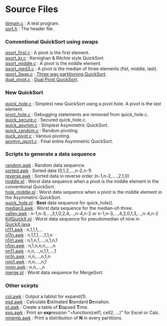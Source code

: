 # Source Files
[@main.c](https://github.com/leorge/qmisort/blob/master/%40main.c) : A test program.  
[sort.h](https://github.com/leorge/qmisort/blob/master/sort.h) : The header file.  
### Conventional QuickSort using swaps
[qsort_first.c](https://github.com/leorge/qmisort/blob/master/qsort_first.c) : A pivot is the first element.  
[qsort_kr.c](https://github.com/leorge/qmisort/blob/master/qsort_kr.c) : Kernighan & Ritchie style QuickSort  
[qsort_middle.c](https://github.com/leorge/qmisort/blob/master/qsort_middle.c) : A pivot is the middle element.  
[qsort_med3.c](https://github.com/leorge/qmisort/blob/master/qsort_med3.c)
: A pivot is the median of three elements (fist, middle, last).  
[qsort_3way.c](https://github.com/leorge/qmisort/blob/master/qsort_3way.c) : [Three way partitioning QuickSort](http://algs4.cs.princeton.edu/23quicksort/Quick3way.java.html).  
[dual_pivot.c](https://github.com/leorge/qmisort/blob/master/dual_pivot.c)
: [Dual Pivot QuickSort](http://grepcode.com/file/repository.grepcode.com/java/root/jdk/openjdk/7-b147/java/util/DualPivotQuicksort.java).  
### New QuickSort
[quick_hole.c](https://github.com/leorge/qmisort/blob/master/quick_hole.c)
: Simplest new QuickSort using a pivot hole. A pivot is the last element.  
[pivot_hole.c](https://github.com/leorge/qmisort/blob/master/pivot_hole.c)
: Debugging statements are removed from quick_hole.c.  
[quick_secure.c](https://github.com/leorge/qmisort/blob/master/quick_secure.c) : Secured quick_hole.c.  
[quick_asymm.c](https://github.com/leorge/qmisort/blob/master/quick_asymm.c) : Simplest Asymmetric QuickSort.  
[quick_random.c](https://github.com/leorge/qmisort/blob/master/quick_random.c) : Random pivoting.  
[quck_pivot.c](https://github.com/leorge/qmisort/blob/master/quick_pivot.c) : Various pivoting.  
[asymm_qsort.c](https://github.com/leorge/qmisort/blob/master/asymm_qsort.c) : Final entire Asymmetric QuickSort.  
### Scripts to generate a data sequence
[random.awk](https://github.com/leorge/qmisort/blob/master/random.awk) : Random data sequence.  
[sorted.awk](https://github.com/leorge/qmisort/blob/master/sorted.awk)
: Sorted data (0,1,2,...,n-2,n-1)  
[reverse.awk](https://github.com/leorge/qmisort/blob/master/reverse.awk)
: Sorted data in reverse order (n-1,n-2,....,2,1,0)  
[middle.pl](https://github.com/leorge/qmisort/blob/master/middle.pl)
: Worst data sequence when a pivot is the middle element in the conventional QuickSort.  
[hole_middle.pl](https://github.com/leorge/qmisort/blob/master/hole_middle.pl)
: Worst data sequence when a pivot is the middle element in the Asymmetric QuickSort.  
[quick_hole.pl](https://github.com/leorge/qmisort/blob/master/quick_hole.pl)
: **Best** data sequence for quick_hole().   
[median3.awk](https://github.com/leorge/qmisort/blob/master/median3.awk) : Worst data sequence for the median-of-three.  
[valley.awk](https://github.com/leorge/qmisort/blob/master/valley.awk) : n-1,n-3,...,3,1,0,2,4,...,n-4,n-2
or n-1,n-3,...,4,2,0,1,3,...,n-4,n-2  
[KillQuickX.pl](https://github.com/leorge/qmisort/blob/master/KillQuickX.pl)
: Worst data sequence for pseudomedian of nine in [QuickX.java](http://algs4.cs.princeton.edu/23quicksort/QuickX.java.html).  
[n111.awk](https://github.com/leorge/qmisort/blob/master/n111.awk) : n,1,1,1,...   
[n11n.awk](https://github.com/leorge/qmisort/blob/master/n11n.awk) : n,1,1,1,...,1,1,n   
[n1n1.awk](https://github.com/leorge/qmisort/blob/master/n1n1.awk) : n,1,n,1,...,n,1,n,1  
[n1nn.awk](https://github.com/leorge/qmisort/blob/master/n1nn.awk) : n,1,n,n,n,,...,n  
[nn11.awk](https://github.com/leorge/qmisort/blob/master/nn11.awk) : n,n,...,n,1,1,...,1  
[nn1n.awk](https://github.com/leorge/qmisort/blob/master/nn1n.awk) : n,n,...,n,1,n  
[nnn1.awk](https://github.com/leorge/qmisort/blob/master/nnn1.awk) : n,n,...,n,1  
[nnnn.awk](https://github.com/leorge/qmisort/blob/master/nnn1.awk) : n,n,...,n  
[merge.pl](https://github.com/leorge/qmisort/blob/master/merge.pl) : Worst data sequence for MergeSort.  
### Other scirpts
[col.awk](https://github.com/leorge/qmisort/blob/master/col.awk) : Output a tablist for expand(1).  
[esd.awk](https://github.com/leorge/qmisort/blob/master/esd.awk) : Calculate **E**stimated **S**tandard **D**eviation.  
[et.awk](https://github.com/leorge/qmisort/blob/master/et.awk) : Create a table of **E**lapsed **T**ime.  
[exp.awk](https://github.com/leorge/qmisort/blob/master/exp.awk)
: Print an **exp**ression "=function(cell1, cell2, ...)" for Excel or Calc.  
[nmemb.awk](https://github.com/leorge/qmisort/blob/master/nmemb.awk)
: Print a distribution of **N** in every partitions.  
